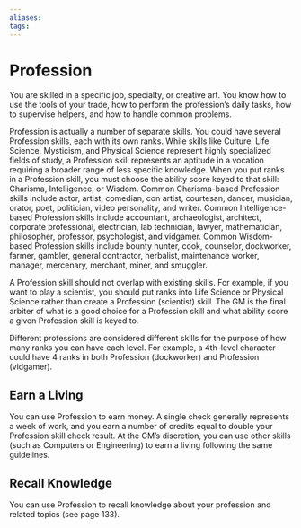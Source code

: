 ```yaml
---
aliases: 
tags: 
---
```


# Profession

You are skilled in a specific job, specialty, or creative art. You know how to use the tools of your trade, how to perform the profession’s daily tasks, how to supervise helpers, and how to handle common problems.  
  
Profession is actually a number of separate skills. You could have several Profession skills, each with its own ranks. While skills like Culture, Life Science, Mysticism, and Physical Science represent highly specialized fields of study, a Profession skill represents an aptitude in a vocation requiring a broader range of less specific knowledge. When you put ranks in a Profession skill, you must choose the ability score keyed to that skill: Charisma, Intelligence, or Wisdom. Common Charisma-based Profession skills include actor, artist, comedian, con artist, courtesan, dancer, musician, orator, poet, politician, video personality, and writer. Common Intelligence-based Profession skills include accountant, archaeologist, architect, corporate professional, electrician, lab technician, lawyer, mathematician, philosopher, professor, psychologist, and vidgamer. Common Wisdom-based Profession skills include bounty hunter, cook, counselor, dockworker, farmer, gambler, general contractor, herbalist, maintenance worker, manager, mercenary, merchant, miner, and smuggler.  
  
A Profession skill should not overlap with existing skills. For example, if you want to play a scientist, you should put ranks into Life Science or Physical Science rather than create a Profession (scientist) skill. The GM is the final arbiter of what is a good choice for a Profession skill and what ability score a given Profession skill is keyed to.  
  
Different professions are considered different skills for the purpose of how many ranks you can have each level. For example, a 4th-level character could have 4 ranks in both Profession (dockworker) and Profession (vidgamer).

## Earn a Living

You can use Profession to earn money. A single check generally represents a week of work, and you earn a number of credits equal to double your Profession skill check result. At the GM’s discretion, you can use other skills (such as Computers or Engineering) to earn a living following the same guidelines.

## Recall Knowledge

You can use Profession to recall knowledge about your profession and related topics (see page 133).
